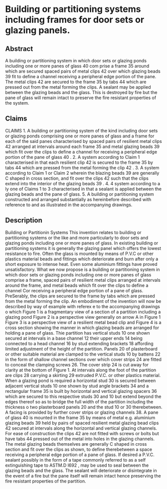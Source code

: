 # Building or partitioning systems including frames for door sets or glazing panels.

## Abstract
A building or partitioning system in which door sets or glazing ponds including one or more panes of glass 40 com prise a frame 35 around which are secured spaced pairs of metal clips 42 over which glazing beads 39 fit to define a channel receiving a peripheral edge portion of the pane. The metal clips 42 are secured to the frame 35 by tabs 44 which are pressed out from the metal forming the clips. A sealant may be applied between the glazing beads and the glass. This is destroyed by fire but the pane of glass will remain intact to preserve the fire resistant properties of the system.

## Claims
CLAIMS 1. A building or partitioning system of the kind including door sets or glazing ponds comprising one or more panes of glass and a frame for each of the said panes characterised by spaced pairs of resilient metal clips 42 arranged at intervals around each frame 35 and metal glazing beads 39 which fit over the clips to define a channel for receiving a peripheral edge portion of the pane of glass 40 . 2. A system according to Claim 1 characterised in that each resilient clip 42 is secured to the frame 35 by tabs 44 which are pressed from the metal forming the clip 42 . 3. A system according to Claim 1 or Claim 2 wherein the blazing beads 39 are generally C shaped in cross section, and fit over the clips 42 such that the clips extend into the interior of the glazing beads 39 . 4. 4 system according to a ly one of Claims 1 to 3 characterised in that a sealant is applied between the glazing beads and the pane of glass. 5. A building or partitioning system constructed and arranged substantially as hereinbefore described with reference to and as illustrated in the accompanying drawings.

## Description
Building or Partitionin Systems This invention relates to building or partitioning systems or the like and more particularly to door sets and glazing ponds including one or more panes of glass. In existing building or partitioning systems it is generally the glazing panel which offers the lowest resistance to fire. Often the glass is mounted by means of P.V.C or other plastics material beads and fittings which deteriorate and burn after only a short exposure to intense heat. Even some aluminium fittings have proved unsatisfactory. What we now propose is a building or partitioning system in which door sets or glazing ponds including one or more panes of glass comprise a frame, spaced pairs of resilient metal clips arranged at intervals around the frame, and metal beads which fit over the clips to define a channel Cor receiving a peripheral edge portion of a pane of glass. PreSerably, the clips are secured to the frame by tabs which are pressed from the metal forming the clip. An embodiment of the invention will now be described by way of example with referex e to the accompanying drawings o which Figure 1 is a fragmentary view of a section of a partition including a glazing pond Figure 2 is a perspective view generally on arrow A in Figure 1 Figure 3 is a perspective view of a resilient metal bead clip and Figure 4 is a cross section showing the manner in which glazing beads are arranged for holding a pane of glass. Thie partition has vertical studs 10 one shown secured at intervals in a base channel 12 their upper ends 14 being connected to a head channel 16 by stud extending brackets 18 affording limited adjustment of the height of the partition. Panels 20 of plasterboard or other suitable material are clamped to the vertical studs 10 by battens 22 in the form of shallow channel sections over which cover strips 24 are fitted to conceal the clamping screws 26. The cover strip 24 is cut away for clarity at the bottom of Figure 1. At intervals along the foot of the partition are clips 28 carrying a skirting 29 extruded P.V.C. or other plastics material. When a glazing pond is required a horizontal stud 30 is secured between adjacent vertical studs 10 one shown by stud angle brackets 34 and a rectangular frame 35 is built by horizontal and vertical glazing spacers 36 which are secured to this respective studs 30 and 10 but extend beyond the edges thereof so as to bridge the full width of the partition including the thickness o two plasterboard panels 20 and the stud 10 or 30 therebetween. A facing is provided by further cover strips or glazing channels 38. A pane of glass 40 is mounted in the frame 35 by means of metal e.g. aluminium glazing beads 39 held by pairs of spaced resilient metal glazing bead clips 42 secured at intervals along the horizontal and vertical glazing channels. For ease of construction the clips 42 are not fitted with screws or bolts but have tabs 44 pressed out of the metal into holes in the glazing channels. The metal glazing beads themselves are generally C shaped in cross section and fit over the clips as shown, to define therebetween a space receiving a peripheral edge portion of a pane of glass. If desired a P.V.C. sealant possibly in the form of a tape commonly referred to as a self extinguishing tape to ASTM.D l692 , may be used to seal between the glazing beads and the glass. The sealant will deteriorate or disintegrate in the event of a fire but the pane itself will remain intact hence preserving the fire resistant properties of the partition.